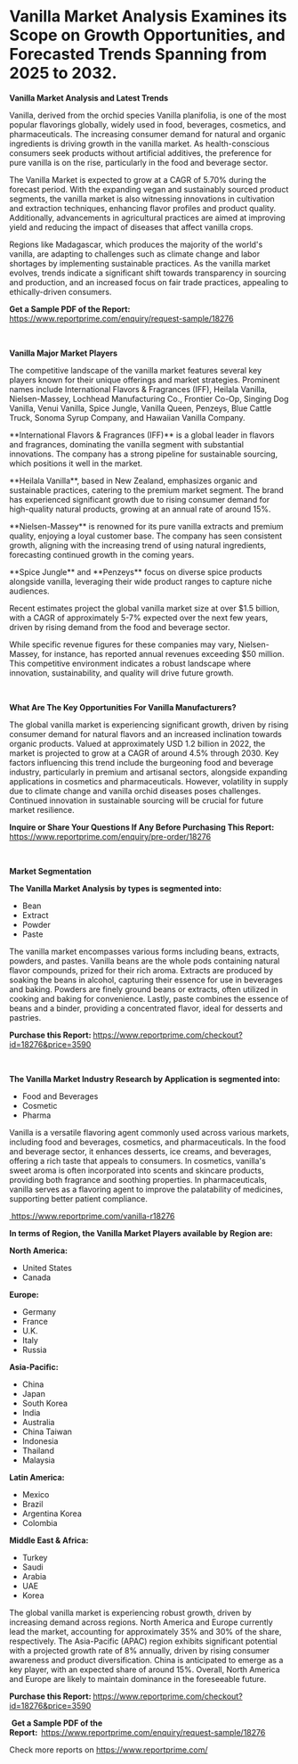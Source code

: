 <p><h1>Vanilla Market Analysis Examines its Scope on Growth Opportunities, and Forecasted Trends Spanning from 2025 to 2032.</h1></p><p><strong>Vanilla Market Analysis and Latest Trends</strong></p>
<p><p>Vanilla, derived from the orchid species Vanilla planifolia, is one of the most popular flavorings globally, widely used in food, beverages, cosmetics, and pharmaceuticals. The increasing consumer demand for natural and organic ingredients is driving growth in the vanilla market. As health-conscious consumers seek products without artificial additives, the preference for pure vanilla is on the rise, particularly in the food and beverage sector.</p><p>The Vanilla Market is expected to grow at a CAGR of 5.70% during the forecast period. With the expanding vegan and sustainably sourced product segments, the vanilla market is also witnessing innovations in cultivation and extraction techniques, enhancing flavor profiles and product quality. Additionally, advancements in agricultural practices are aimed at improving yield and reducing the impact of diseases that affect vanilla crops. </p><p>Regions like Madagascar, which produces the majority of the world's vanilla, are adapting to challenges such as climate change and labor shortages by implementing sustainable practices. As the vanilla market evolves, trends indicate a significant shift towards transparency in sourcing and production, and an increased focus on fair trade practices, appealing to ethically-driven consumers.</p></p>
<p><strong>Get a Sample PDF of the Report:&nbsp;</strong> <a href="https://www.reportprime.com/enquiry/request-sample/18276?utm_campaign=2488&utm_medium=2&utm_source=Github&utm_content=ia&utm_term=19032025&utm_id=vanilla">https://www.reportprime.com/enquiry/request-sample/18276</a></p>
<p>&nbsp;</p>
<p><strong>Vanilla Major Market Players</strong></p>
<p><p>The competitive landscape of the vanilla market features several key players known for their unique offerings and market strategies. Prominent names include International Flavors & Fragrances (IFF), Heilala Vanilla, Nielsen-Massey, Lochhead Manufacturing Co., Frontier Co-Op, Singing Dog Vanilla, Venui Vanilla, Spice Jungle, Vanilla Queen, Penzeys, Blue Cattle Truck, Sonoma Syrup Company, and Hawaiian Vanilla Company.</p><p>**International Flavors & Fragrances (IFF)** is a global leader in flavors and fragrances, dominating the vanilla segment with substantial innovations. The company has a strong pipeline for sustainable sourcing, which positions it well in the market.</p><p>**Heilala Vanilla**, based in New Zealand, emphasizes organic and sustainable practices, catering to the premium market segment. The brand has experienced significant growth due to rising consumer demand for high-quality natural products, growing at an annual rate of around 15%.</p><p>**Nielsen-Massey** is renowned for its pure vanilla extracts and premium quality, enjoying a loyal customer base. The company has seen consistent growth, aligning with the increasing trend of using natural ingredients, forecasting continued growth in the coming years.</p><p>**Spice Jungle** and **Penzeys** focus on diverse spice products alongside vanilla, leveraging their wide product ranges to capture niche audiences. </p><p>Recent estimates project the global vanilla market size at over $1.5 billion, with a CAGR of approximately 5-7% expected over the next few years, driven by rising demand from the food and beverage sector. </p><p>While specific revenue figures for these companies may vary, Nielsen-Massey, for instance, has reported annual revenues exceeding $50 million. This competitive environment indicates a robust landscape where innovation, sustainability, and quality will drive future growth.</p></p>
<p>&nbsp;</p>
<p><strong>What Are The Key Opportunities For Vanilla Manufacturers?</strong></p>
<p><p>The global vanilla market is experiencing significant growth, driven by rising consumer demand for natural flavors and an increased inclination towards organic products. Valued at approximately USD 1.2 billion in 2022, the market is projected to grow at a CAGR of around 4.5% through 2030. Key factors influencing this trend include the burgeoning food and beverage industry, particularly in premium and artisanal sectors, alongside expanding applications in cosmetics and pharmaceuticals. However, volatility in supply due to climate change and vanilla orchid diseases poses challenges. Continued innovation in sustainable sourcing will be crucial for future market resilience.</p></p>
<p><strong>Inquire or Share Your Questions If Any Before Purchasing This Report:</strong> <a href="https://www.reportprime.com/enquiry/pre-order/18276?utm_campaign=2488&utm_medium=2&utm_source=Github&utm_content=ia&utm_term=19032025&utm_id=vanilla">https://www.reportprime.com/enquiry/pre-order/18276</a></p>
<p>&nbsp;</p>
<p><strong>Market Segmentation</strong></p>
<p><strong>The Vanilla Market Analysis by types is segmented into:</strong></p>
<p><ul><li>Bean</li><li>Extract</li><li>Powder</li><li>Paste</li></ul></p>
<p><p>The vanilla market encompasses various forms including beans, extracts, powders, and pastes. Vanilla beans are the whole pods containing natural flavor compounds, prized for their rich aroma. Extracts are produced by soaking the beans in alcohol, capturing their essence for use in beverages and baking. Powders are finely ground beans or extracts, often utilized in cooking and baking for convenience. Lastly, paste combines the essence of beans and a binder, providing a concentrated flavor, ideal for desserts and pastries.</p></p>
<p><strong>Purchase this Report:&nbsp;</strong><a href="https://www.reportprime.com/checkout?id=18276&price=3590&utm_campaign=2488&utm_medium=2&utm_source=Github&utm_content=ia&utm_term=19032025&utm_id=vanilla">https://www.reportprime.com/checkout?id=18276&price=3590</a></p>
<p>&nbsp;</p>
<p><strong>The Vanilla Market Industry Research by Application is segmented into:</strong></p>
<p><ul><li>Food and Beverages</li><li>Cosmetic</li><li>Pharma</li></ul></p>
<p><p>Vanilla is a versatile flavoring agent commonly used across various markets, including food and beverages, cosmetics, and pharmaceuticals. In the food and beverage sector, it enhances desserts, ice creams, and beverages, offering a rich taste that appeals to consumers. In cosmetics, vanilla's sweet aroma is often incorporated into scents and skincare products, providing both fragrance and soothing properties. In pharmaceuticals, vanilla serves as a flavoring agent to improve the palatability of medicines, supporting better patient compliance.</p></p>
<p><a href="https://www.reportprime.com/vanilla-r18276?utm_campaign=2488&utm_medium=2&utm_source=Github&utm_content=ia&utm_term=19032025&utm_id=vanilla">&nbsp;https://www.reportprime.com/vanilla-r18276</a></p>
<p><strong>In terms of Region, the Vanilla Market Players available by Region are:</strong></p>
<p>
    <p> <strong> North America: </strong>
        <ul>
            <li>United States</li>
            <li>Canada</li>
        </ul>
        </p> 
    <p> <strong> Europe: </strong>
        <ul>
            <li>Germany</li>
            <li>France</li>
            <li>U.K.</li>
            <li>Italy</li>
            <li>Russia</li>
        </ul>
        </p> 
    <p> <strong> Asia-Pacific: </strong>
        <ul>
            <li>China</li>
            <li>Japan</li>
            <li>South Korea</li>
            <li>India</li>
            <li>Australia</li>
            <li>China Taiwan</li>
            <li>Indonesia</li>
            <li>Thailand</li>
            <li>Malaysia</li>
        </ul>
        </p> 
    <p> <strong> Latin America: </strong>
        <ul>
            <li>Mexico</li>
            <li>Brazil</li>
            <li>Argentina Korea</li>
            <li>Colombia</li>
        </ul>
        </p> 
    <p> <strong> Middle East & Africa: </strong>
        <ul>
            <li>Turkey</li>
            <li>Saudi</li>
            <li>Arabia</li>
            <li>UAE</li>
            <li>Korea</li>
        </ul>
    </p>
    </p>
<p><p>The global vanilla market is experiencing robust growth, driven by increasing demand across regions. North America and Europe currently lead the market, accounting for approximately 35% and 30% of the share, respectively. The Asia-Pacific (APAC) region exhibits significant potential with a projected growth rate of 8% annually, driven by rising consumer awareness and product diversification. China is anticipated to emerge as a key player, with an expected share of around 15%. Overall, North America and Europe are likely to maintain dominance in the foreseeable future.</p></p>
<p><strong>Purchase this Report: </strong><a href="https://www.reportprime.com/checkout?id=18276&price=3590&utm_campaign=2488&utm_medium=2&utm_source=Github&utm_content=ia&utm_term=19032025&utm_id=vanilla">https://www.reportprime.com/checkout?id=18276&price=3590</a></p>
<p>&nbsp;<strong>Get a Sample PDF of the Report:&nbsp;&nbsp;</strong><a href="https://www.reportprime.com/enquiry/request-sample/18276?utm_campaign=2488&utm_medium=2&utm_source=Github&utm_content=ia&utm_term=19032025&utm_id=vanilla">https://www.reportprime.com/enquiry/request-sample/18276</a></p>
<p><strong></strong></p>
<p>Check more reports on <a href="https://www.reportprime.com/?utm_campaign=2488&utm_medium=2&utm_source=Github&utm_content=ia&utm_term=19032025&utm_id=vanilla">https://www.reportprime.com/</a></p>